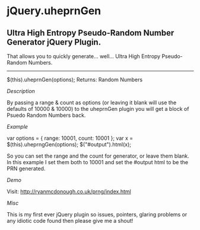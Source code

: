 jQuery.uheprnGen
================

Ultra High Entropy Pseudo-Random Number Generator jQuery Plugin.
--------

That allows you to quickly generate... well... Ultra High Entropy Pseudo-Random Numbers.

---

$(this).uheprnGen(options); Returns: Random Numbers

*Description*

By passing a range &amp; count as options (or leaving it blank will use the defaults of 10000 &amp; 10000) to the uheprnGen plugin you will get a block of Psuedo Random Numbers back.

*Example*

<!-- language: lang-js -->
var options = { range: 10001, count: 10001 };
var x =  $(this).uheprngGen(options); $("#output").html(x);



So you can set the range and the count for generator, or leave them blank. In this example I set them both to 10001 and set the #output html to be the PRN generated.

*Demo*

Visit: http://ryanmcdonough.co.uk/prng/index.html

*Misc*

This is my first ever jQuery plugin so issues, pointers, glaring problems or any idiotic code found then please give me a shout!

